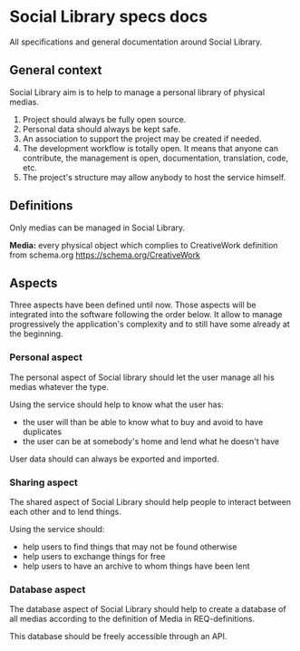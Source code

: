 # Social Library specs docs

All specifications and general documentation around Social Library.

## General context

Social Library aim is to help to manage a personal library of physical medias.


1. Project should always be fully open source.
2. Personal data should always be kept safe.
3. An association to support the project may be created if needed.
4. The development workflow is totally open. It means that anyone can contribute, the management is open, documentation, translation, code, etc.
5. The project's structure may allow anybody to host the service himself.


## Definitions


Only medias can be managed in Social Library.

**Media:** every physical object which complies to CreativeWork definition from schema.org [https:\/\/schema.org\/CreativeWork](https://schema.org/CreativeWork)

## Aspects

Three aspects have been defined until now. Those aspects will be integrated into the software following the order below. It allow to manage progressively the application's complexity and to still have some already at the beginning.
### Personal aspect


The personal aspect of Social library should let the user manage all his medias
whatever the type.

Using the service should help to know what the user has:
  - the user will than be able to know what to buy and avoid to have duplicates
  - the user can be at somebody's home and lend what he doesn't have

User data should can always be exported and imported.

### Sharing aspect

The shared aspect of Social Library should help people to interact
between each other and to lend things.

Using the service should:
  - help users to find things that may not be found otherwise
  - help users to exchange things for free
  - help users to have an archive to whom things have been lent

### Database aspect

The database aspect of Social Library should help to create a database of all
medias according to the definition of Media in REQ-definitions.

This database should be freely accessible through an API.

